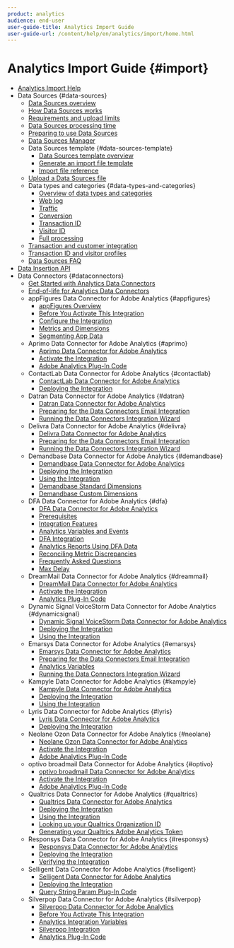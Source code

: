 ```yaml
---
product: analytics
audience: end-user
user-guide-title: Analytics Import Guide
user-guide-url: /content/help/en/analytics/import/home.html
---
```


# Analytics Import Guide {#import}

+ [Analytics Import Help](home.md)
+ Data Sources {#data-sources}
  + [Data Sources overview](c-data-sources/datasrc-home.md)
  + [How Data Sources works](c-data-sources/datasrc-how-data-sources-works.md)
  + [Requirements and upload limits](c-data-sources/datasrc-requirements.md)
  + [Data Sources processing time](c-data-sources/datasrc-processing-time.md)
  + [Preparing to use Data Sources](c-data-sources/datasrc-preparing.md)
  + [Data Sources Manager](c-data-sources/datasrc-manager.md)
  + Data Sources template {#data-sources-template}
    + [Data Sources template overview](c-data-sources/datasrc-template/datasrc-template-file.md)
    + [Generate an import file template](c-data-sources/datasrc-template/t-datasrc-creating-data-sources-file.md)
    + [Import file reference](c-data-sources/datasrc-template/datasrc-import-file-reference.md)
  + [Upload a Data Sources file](c-data-sources/t-datasrc-uploading-data.md)
  + Data types and categories {#data-types-and-categories}
    + [Overview of data types and categories](c-data-sources/c-datasrc-types/datasrc-categories.md)
    + [Web log](c-data-sources/c-datasrc-types/datasrc-web-log.md)
    + [Traffic](c-data-sources/c-datasrc-types/datasrc-traffic.md)
    + [Conversion](c-data-sources/c-datasrc-types/datasrc-conversion.md)
    + [Transaction ID](c-data-sources/c-datasrc-types/datasrc-transactionid.md)
    + [Visitor ID](c-data-sources/c-datasrc-types/datasrc-visitorid.md)
    + [Full processing](c-data-sources/c-datasrc-types/datasrc-full-processing.md)
  + [Transaction and customer integration](c-data-sources/datasrc-integrating-offline-data.md)
  + [Transaction ID and visitor profiles](c-data-sources/datasrc-tid-visitor-profile.md)
  + [Data Sources FAQ](c-data-sources/datasrc-faq.md)
+ [Data Insertion API](c-data-insertion-api/c-data-insertion-api.md)
+ Data Connectors {#dataconnectors}
  + [Get Started with Analytics Data Connectors](data-connectors/getting-started-data-connectors.md)
  + [End-of-life for Analytics Data Connectors](data-connectors/data-connectors-eol.md)
  + appFigures Data Connector for Adobe Analytics {#appfigures}
    + [appFigures Overview](data-connectors/appfigures-overview/appfigures-overview.md)
    + [Before You Activate This Integration](data-connectors/appfigures-overview/appfigures-before-activation.md)
    + [Configure the Integration](data-connectors/appfigures-overview/t-appfigures-integration.md)
    + [Metrics and Dimensions](data-connectors/appfigures-overview/appfigures-metrics.md)
    + [Segmenting App Data](data-connectors/appfigures-overview/appfigures-segment-filter.md)
  + Aprimo Data Connector for Adobe Analytics {#aprimo}
    + [Aprimo Data Connector for Adobe Analytics](data-connectors/aprimo-overview/aprimo-overview.md)
    + [Activate the Integration](data-connectors/aprimo-overview/t-aprimo-activate.md)
    + [Adobe Analytics Plug-In Code](data-connectors/aprimo-overview/aprimo-sitecatalyst-code.md)
  + ContactLab Data Connector for Adobe Analytics {#contactlab}
    + [ContactLab Data Connector for Adobe Analytics](data-connectors/c-contactlab-data-connector-for-adobe-analytics/c-contactlab-data-connector-for-adobe-analytics.md)
    + [Deploying the Integration](data-connectors/c-contactlab-data-connector-for-adobe-analytics/contactlab-deploying-the-integration.md)
  + Datran Data Connector for Adobe Analytics {#datran}
    + [Datran Data Connector for Adobe Analytics](data-connectors/datran-integration-overview/datran-integration-overview.md)
    + [Preparing for the Data Connectors Email Integration](data-connectors/datran-integration-overview/datran-configuring-integration.md)
    + [Running the Data Connectors Integration Wizard](data-connectors/datran-integration-overview/t-datran-wizard.md)
  + Delivra Data Connector for Adobe Analytics {#delivra}
    + [Delivra Data Connector for Adobe Analytics](data-connectors/delivra-integration-overview/delivra-integration-overview.md)
    + [Preparing for the Data Connectors Email Integration](data-connectors/delivra-integration-overview/delivra-configuring-the-genesis-delivra-integration.md)
    + [Running the Data Connectors Integration Wizard](data-connectors/delivra-integration-overview/t-delivra-running-the-genesis-integration-wizard.md)
  + Demandbase Data Connector for Adobe Analytics {#demandbase}
    + [Demandbase Data Connector for Adobe Analytics](data-connectors/demandbase-home/demandbase-home.md)
    + [Deploying the Integration](data-connectors/demandbase-home/demandbase-deploying.md)
    + [Using the Integration](data-connectors/demandbase-home/demandbase-using-integration.md)
    + [Demandbase Standard Dimensions](data-connectors/demandbase-home/demandbase-standard-dimensions.md)
    + [Demandbase Custom Dimensions](data-connectors/demandbase-home/demandbase-custom-dimensions.md)
  + DFA Data Connector for Adobe Analytics {#dfa}
    + [DFA Data Connector for Adobe Analytics](data-connectors/dfa-data-connector-analytics/dfa-data-connector-analytics.md)
    + [Prerequisites](data-connectors/dfa-data-connector-analytics/dfa-prerequisites.md)
    + [Integration Features](data-connectors/dfa-data-connector-analytics/dfa-integration-features.md)
    + [Analytics Variables and Events](data-connectors/dfa-data-connector-analytics/dfa-analytics-variables-and-events.md)
    + [DFA Integration](data-connectors/dfa-data-connector-analytics/dfa-integration.md)
    + [Analytics Reports Using DFA Data](data-connectors/dfa-data-connector-analytics/dfa-analytics-reports.md)
    + [Reconciling Metric Discrepancies](data-connectors/dfa-data-connector-analytics/dfa-reconciling-metric-discrepancies.md)
    + [Frequently Asked Questions](data-connectors/dfa-data-connector-analytics/dfa-faq.md)
    + [Max Delay](data-connectors/dfa-data-connector-analytics/maxdelay.md)
  + DreamMail Data Connector for Adobe Analytics {#dreammail}
    + [DreamMail Data Connector for Adobe Analytics](data-connectors/dreammail-overview/dreammail-overview.md)
    + [Activate the Integration](data-connectors/dreammail-overview/t-dreammail-activate.md)
    + [Analytics Plug-In Code](data-connectors/dreammail-overview/dreammail-analytics-code.md)
  + Dynamic Signal VoiceStorm Data Connector for Adobe Analytics {#dynamicsignal}
    + [Dynamic Signal VoiceStorm Data Connector for Adobe Analytics](data-connectors/dynamic-signal-for-analytics/dynamic-signal-for-analytics.md)
    + [Deploying the Integration](data-connectors/dynamic-signal-for-analytics/dynamic-signal-deploy-integration.md)
    + [Using the Integration](data-connectors/dynamic-signal-for-analytics/dynamic-signal-use-integration.md)
  + Emarsys Data Connector for Adobe Analytics {#emarsys}
    + [Emarsys Data Connector for Adobe Analytics](data-connectors/emarsys-overview/emarsys-overview.md)
    + [Preparing for the Data Connectors Email Integration](data-connectors/emarsys-overview/emarsys-configure-integration.md)
    + [Analytics Variables](data-connectors/emarsys-overview/emarsys-variables.md)
    + [Running the Data Connectors Integration Wizard](data-connectors/emarsys-overview/emarsys-wizard.md)
  + Kampyle Data Connector for Adobe Analytics {#kampyle}
    + [Kampyle Data Connector for Adobe Analytics](data-connectors/kampyle-home/kampyle-home.md)
    + [Deploying the Integration](data-connectors/kampyle-home/kampyle-deploy.md)
    + [Using the Integration](data-connectors/kampyle-home/kampyle-integration.md)
  + Lyris Data Connector for Adobe Analytics {#lyris}
    + [Lyris Data Connector for Adobe Analytics](data-connectors/lyris-overview/lyris-overview.md)
    + [Deploying the Integration](data-connectors/lyris-overview/lyris-deploy-integration.md)
  + Neolane Ozon Data Connector for Adobe Analytics {#neolane}
    + [Neolane Ozon Data Connector for Adobe Analytics](data-connectors/neolane-overview/neolane-overview.md)
    + [Activate the Integration](data-connectors/neolane-overview/neolane-activate.md)
    + [Adobe Analytics Plug-In Code](data-connectors/neolane-overview/neolane-plugin-code.md)
  + optivo broadmail Data Connector for Adobe Analytics {#optivo}
    + [optivo broadmail Data Connector for Adobe Analytics](data-connectors/optivo-overview/optivo-overview.md)
    + [Activate the Integration](data-connectors/optivo-overview/optivo-activate.md)
    + [Adobe Analytics Plug-In Code](data-connectors/optivo-overview/optivo-plugin-code.md)
  + Qualtrics Data Connector for Adobe Analytics {#qualtrics}
    + [Qualtrics Data Connector for Adobe Analytics](data-connectors/qualtrics-overview/qualtrics-overview.md)
    + [Deploying the Integration](data-connectors/qualtrics-overview/qualtrics-deploying.md)
    + [Using the Integration](data-connectors/qualtrics-overview/qualtrics-integration.md)
    + [Looking up your Qualtrics Organization ID](data-connectors/qualtrics-overview/qualtrics-org-id.md)
    + [Generating your Qualtrics Adobe Analytics Token](data-connectors/qualtrics-overview/qualtrics-token.md)
  + Responsys Data Connector for Adobe Analytics {#responsys}
    + [Responsys Data Connector for Adobe Analytics](data-connectors/responsys-home/responsys-home.md)
    + [Deploying the Integration](data-connectors/responsys-home/responsys-deploy/responsys-deploy.md)
    + [Verifying the Integration](data-connectors/responsys-home/responsys-verify.md)
  + Selligent Data Connector for Adobe Analytics {#selligent}
    + [Selligent Data Connector for Adobe Analytics](data-connectors/selligent-overview/selligent-overview.md)
    + [Deploying the Integration](data-connectors/selligent-overview/selligent-deploy-integration.md)
    + [Query String Param Plug-In Code](data-connectors/selligent-overview/selligent-plugin-code.md)
  + Silverpop Data Connector for Adobe Analytics {#silverpop}
    + [Silverpop Data Connector for Adobe Analytics](data-connectors/silverpop-overview/silverpop-overview.md)
    + [Before You Activate This Integration](data-connectors/silverpop-overview/silverpop-before-activation/silverpop-before-activation.md)
    + [Analytics Integration Variables](data-connectors/silverpop-overview/silverpop-variables.md)
    + [Silverpop Integration](data-connectors/silverpop-overview/silverpop-wizard.md)
    + [Analytics Plug-In Code](data-connectors/silverpop-overview/silverpop-analytics-code.md)
